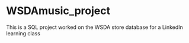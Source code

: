 # WSDAmusic_project
This is a SQL project worked on the WSDA store database for a LinkedIn learning class
